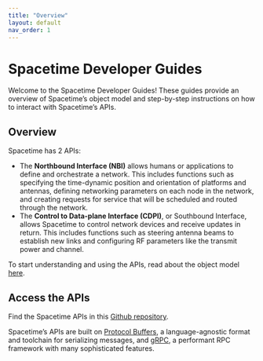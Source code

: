 ```yaml
---
title: "Overview"
layout: default
nav_order: 1
---
```


# Spacetime Developer Guides
Welcome to the Spacetime Developer Guides! These guides provide an overview of Spacetime’s object model and step-by-step instructions on how to interact with Spacetime’s APIs. 

## Overview
Spacetime has 2 APIs: 
- The **Northbound Interface (NBI)** allows humans or applications to define and orchestrate a network. This includes functions such as specifying the time-dynamic position and orientation of platforms and antennas, defining networking parameters on each node in the network, and creating requests for service that will be scheduled and routed through the network. 
- The **Control to Data-plane Interface (CDPI)**, or Southbound Interface, allows Spacetime to control network devices and receive updates in return. This includes functions such as steering antenna beams to establish new links and configuring RF parameters like the transmit power and channel. 

To start understanding and using the APIs, read about the object model [here](/object_model). 

## Access the APIs
Find the Spacetime APIs in this [Github repository](https://github.com/aalyria/api).

Spacetime’s APIs are built on [Protocol Buffers](https://protobuf.dev/), a language-agnostic format and toolchain for serializing messages, and [gRPC](https://grpc.io/), a performant RPC framework with many sophisticated features. 